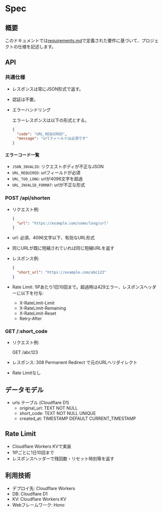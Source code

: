 # Spec

## 概要

このドキュメントでは[requirements.md](./requirements.md)で定義された要件に基づいて、プロジェクトの仕様を記述します。

## API

### 共通仕様

- レスポンスは常にJSON形式で返す。
- 認証は不要。
- エラーハンドリング

  エラーレスポンスは以下の形式とする。

  ```json
  {
    "code": "URL_REQUIRED",
    "message": "urlフィールドは必須です"
  }
  ```

#### エラーコード一覧

- `JSON_INVALID`: リクエストボディが不正なJSON
- `URL_REQUIRED`: urlフィールドが必須
- `URL_TOO_LONG`: urlが4096文字を超過
- `URL_INVALID_FORMAT`: urlが不正な形式

### POST /api/shorten

- リクエスト例:

  ```json
  {
    "url": "https://example.com/some/long/url"
  }
  ```

- url: 必須、4096文字以下、有効なURL形式
- 同じURLが既に短縮されていれば同じ短縮URLを返す
- レスポンス例:

  ```json
  {
    "short_url": "https://example.com/abc123"
  }
  ```

- Rate Limit: 1IPあたり1日10回まで。超過時は429エラー、レスポンスヘッダーに以下を付与:
  - X-RateLimit-Limit
  - X-RateLimit-Remaining
  - X-RateLimit-Reset
  - Retry-After

### GET /:short_code

- リクエスト例:

  GET /abc123

- レスポンス: 308 Permanent Redirect で元のURLへリダイレクト
- Rate Limitなし

## データモデル

- urls テーブル (Cloudflare D1)
  - original_url: TEXT NOT NULL
  - short_code: TEXT NOT NULL UNIQUE
  - created_at: TIMESTAMP DEFAULT CURRENT_TIMESTAMP

## Rate Limit

- Cloudflare Workers KVで実装
- 1IPごとに1日10回まで
- レスポンスヘッダーで残回数・リセット時刻等を返す

## 利用技術

- デプロイ先: Cloudflare Workers
- DB: Cloudflare D1
- KV: Cloudflare Workers KV
- Webフレームワーク: Hono

